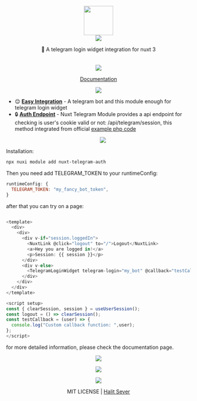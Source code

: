 <p align="center" class="logo-section">
<img src="https://i.ibb.co/MMcBdPN/nuxt-telegram-auth.png" height="80" width="80"/>
</br>
<img src="https://halitsever-api.vercel.app/api/repo-title?title=Nuxt%20Telegram%20Auth">

<p align="center">
🔐 A telegram login widget integration for nuxt 3
<br>
<br/>
<br/>
<img src="https://img.shields.io/github/sponsors/halitsever"/>
</p>
<p align="center">
<a align="center" href="https://halitsever.github.io/nuxt-telegram-auth">Documentation</a>
  </p>
</p>

<p align="center">
<img src="https://halitsever-api.vercel.app/api/details"/>
</p>

- 😌 [**Easy Integration**](#) - A telegram bot and this module enough for telegram login widget
- 🔒 [**Auth Endpoint**](#) - Nuxt Telegram Module provides a api endpoint for checking is user's cookie valid or not: /api/telegram/session, this method integrated from official <a href="https://gist.github.com/anonymous/6516521b1fb3b464534fbc30ea3573c2">example php code</a>
  <p align="center" >
  <img src="https://halitsever-api.vercel.app/api/installation"/>
  </p>

Installation:

```bash
npx nuxi module add nuxt-telegram-auth
```

Then you need add TELEGRAM_TOKEN to your runtimeConfig:

```javascript
runtimeConfig: {
  TELEGRAM_TOKEN: "my_fancy_bot_token",
}
```

after that you can try on a page:

```javascript

<template>
  <div>
    <div>
      <div v-if="session.loggedIn">
        <NuxtLink @click="logout" to="/">Logout</NuxtLink>
        <a>Hey you are logged in!</a>
        <p>Session: {{ session }}</p>
      </div>
      <div v-else>
        <TelegramLoginWidget telegram-login="my_bot" @callback="testCallback" />
      </div>
    </div>
  </div>
</template>

<script setup>
const { clearSession, session } = useUserSession();
const logout = () => clearSession();
const testCallback = (user) => {
  console.log("Custom callback function: ",user);
};
</script>
```

for more detailed information, please check the documentation page.

<p align="center" href="https://github.com/halitsever/nuxt-telegram-auth/issues">
<img src="https://halitsever-api.vercel.app/api/issue"/>
</p>

<p align="center">
<img src="https://halitsever-api.vercel.app/api/sponsor"/>
</p>

<p align="center">
<img src="https://halitsever-api.vercel.app/api/license"/>
</p>

<p align="center">
  MIT LICENSE | <a href="https://halit.org">Halit Sever</a>
</p>
